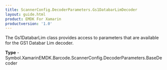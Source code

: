 ```yaml
---
title: ScannerConfig.DecoderParameters.Gs1DatabarLimDecoder
layout: guide.html
product: EMDK For Xamarin
productversion: '1.0'
---
```

The Gs1DatabarLim class provides access to parameters that are available for the GS1 Databar Lim decoder.

**Type** - Symbol.XamarinEMDK.Barcode.ScannerConfig.DecoderParameters.BaseDecoder













